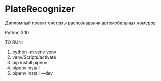 # PlateRecognizer
Дипломный проект системы распознавания автомобильных номеров

Python 3.10 

TO RUN: 

1) python -m venv venv
2) venv/Scripts/activate
3) pip install pipenv
4) pipenv install
5) pipenv install —dev
